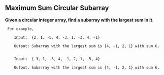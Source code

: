 ## Maximum Sum Circular Subarray ##

**Given a circular integer array, find a subarray with the largest sum in it.**

     For example,

        Input:  {2, 1, -5, 4, -3, 1, -3, 4, -1}

        Output: Subarray with the largest sum is {4, -1, 2, 1} with sum 6.


        Input:  {-3, 1, -3, 4, -1, 2, 1, -5, 4}

        Output: Subarray with the largest sum is {4, -1, 2, 1} with sum 6.
